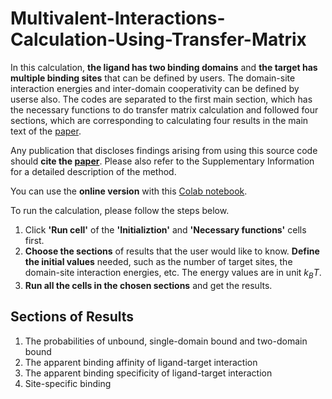 # Multivalent-Interactions-Calculation-Using-Transfer-Matrix

In this calculation, **the ligand has two binding domains** and **the target has multiple binding sites** that can be defined by users. The domain-site interaction energies and inter-domain cooperativity can be defined by userse also. The codes are separated to the first main section, which has the necessary functions to do transfer matrix calculation and followed four sections, which are corresponding to calculating four results in the main text of the [paper](https://www.sciencedirect.com/science/article/pii/S0006349522003162).

Any publication that discloses findings arising from using this source code should **cite the [paper](https://www.sciencedirect.com/science/article/pii/S0006349522003162)**. Please also refer to the Supplementary Information for a detailed description of the method. 

You can use the **online version** with this [Colab notebook](https://colab.research.google.com/drive/15Q1iayim6DeL17c8QIwhVgoEWL46ybcp#scrollTo=DXtCUhHG5Wc8).

To run the calculation, please follow the steps below.

1. Click **'Run cell'** of the **'Initializtion'** and **'Necessary functions'** cells first.
2. **Choose the sections** of results that the user would like to know. **Define the initial values** needed, such as the number of target sites, the domain-site interaction energies, etc. The energy values are in unit $k_BT$.
3. **Run all the cells in the chosen sections** and get the results.

## Sections of Results
1. The probabilities of unbound, single-domain bound and two-domain bound
2. The apparent binding affinity of ligand-target interaction
3. The apparent binding specificity of ligand-target interaction
4. Site-specific binding



